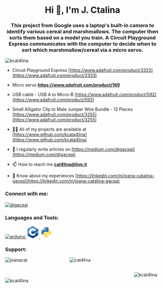 <h1 align="center">Hi 👋, I'm J. Ctalina</h1>
<h3 align="center">This project from Google uses a laptop's built-in camera to identify various cereal and marshmallows. The computer then sorts them based on a model you train. A Circuit Playground Express communicates with the computer to decide when to sort which marshmallow/cereal via a micro servo.</h3>

<p align="left"> <img src="https://komarev.com/ghpvc/?username=kcat4lina&label=Profile%20views&color=0e75b6&style=flat" alt="kcat4lina" /> </p>

- Circuit Playground Express [https://www.adafruit.com/product/3333](https://www.adafruit.com/product/3333)

- Micro servo **https://www.adafruit.com/product/169**

- USB cable - USB A to Micro-B [https://www.adafruit.com/product/592](https://www.adafruit.com/product/592)

- Small Alligator Clip to Male Jumper Wire Bundle - 12 Pieces [https://www.adafruit.com/product/3255](https://www.adafruit.com/product/3255)

- 👨‍💻 All of my projects are available at [https://www.github.com/kcata4lina](https://www.github.com/kcata4lina)

- 📝 I regularly write articles on [https://medium.com/@gaceaj](https://medium.com/@gaceaj)

- 📫 How to reach me **cat4lina@live.it**

- 📄 Know about my experiences [https://linkedin.com/in/joana-catalina-gacea](https://linkedin.com/in/joana-catalina-gacea)

<h3 align="left">Connect with me:</h3>
<p align="left">
<a href="https://medium.com/@gaceaj" target="blank"><img align="center" src="https://raw.githubusercontent.com/rahuldkjain/github-profile-readme-generator/master/src/images/icons/Social/medium.svg" alt="@gaceaj" height="30" width="40" /></a>
</p>

<h3 align="left">Languages and Tools:</h3>
<p align="left"> <a href="https://www.arduino.cc/" target="_blank" rel="noreferrer"> <img src="https://cdn.worldvectorlogo.com/logos/arduino-1.svg" alt="arduino" width="40" height="40"/> </a> <a href="https://www.w3schools.com/cpp/" target="_blank" rel="noreferrer"> <img src="https://raw.githubusercontent.com/devicons/devicon/master/icons/cplusplus/cplusplus-original.svg" alt="cplusplus" width="40" height="40"/> </a> <a href="https://www.python.org" target="_blank" rel="noreferrer"> <img src="https://raw.githubusercontent.com/devicons/devicon/master/icons/python/python-original.svg" alt="python" width="40" height="40"/> </a> </p>

<h3 align="left">Support:</h3>
<p><a href="https://www.buymeacoffee.com/joanacat"> <img align="left" src="https://cdn.buymeacoffee.com/buttons/v2/default-yellow.png" height="50" width="210" alt="joanacat" /></a><a href="https://ko-fi.com/cat4lina"> <img align="left" src="https://cdn.ko-fi.com/cdn/kofi3.png?v=3" height="50" width="210" alt="cat4lina" /></a></p><br><br>

<p><img align="left" src="https://github-readme-stats.vercel.app/api/top-langs?username=kcat4lina&show_icons=true&locale=en&layout=compact" alt="kcat4lina" /></p>

<p>&nbsp;<img align="center" src="https://github-readme-stats.vercel.app/api?username=kcat4lina&show_icons=true&locale=en" alt="kcat4lina" /></p>

